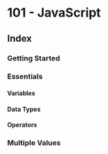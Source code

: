 # 101 - JavaScript

## Index

### Getting Started

### Essentials

#### Variables

#### Data Types

#### Operators

### Multiple Values
